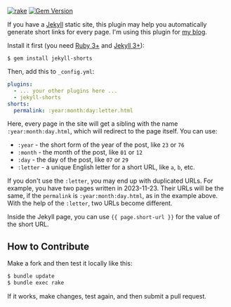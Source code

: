 [![rake](https://github.com/yegor256/jekyll-shorts/actions/workflows/rake.yml/badge.svg)](https://github.com/yegor256/jekyll-shorts/actions/workflows/rake.yml)
[![Gem Version](https://badge.fury.io/rb/jekyll-shorts.svg)](http://badge.fury.io/rb/jekyll-shorts)

If you have a [Jekyll](https://jekyllrb.com/) static site, this plugin may help you automatically
generate short links for every page. I'm using this plugin for
[my blog](https://github.com/yegor256/blog).

Install it first (you need [Ruby 3+](https://www.ruby-lang.org/en/news/2020/12/25/ruby-3-0-0-released/)
and [Jekyll 3+](https://jekyllrb.com/)):

```
$ gem install jekyll-shorts
```

Then, add this to `_config.yml`:

```yaml
plugins:
  - ... your other plugins here ...
  - jekyll-shorts
shorts:
  permalink: :year:month:day:letter.html
```

Here, every page in the site will get a sibling with the name
`:year:month:day.html`, which will redirect to the page itself. You can use:

  * `:year` - the short form of the year of the post, like `23` or `76`
  * `:month` - the month of the post, like `01` or `12`
  * `:day` - the day of the post, like `07` or `29`
  * `:letter` - a unique English letter for a short URL, like `a`, `b`, etc.

If you don't use the `:letter`, you may end up with duplicated URLs. For example,
you have two pages written in 2023-11-23. Their URLs will be the same, if the
`permalink` is `:year:month:day.html`, as in the example above. With the help of the `:letter`,
two URLs become different.

Inside the Jekyll page, you can use `{{ page.short-url }}` for the value of the short URL.

## How to Contribute

Make a fork and then test it locally like this:

```bash
$ bundle update
$ bundle exec rake
```

If it works, make changes, test again, and then submit a pull request.
